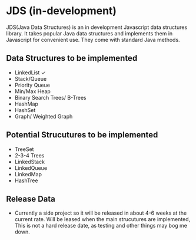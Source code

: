 # JDS (in-development)

JDS(Java Data Structures) is an in development Javascript data structures library. It takes popular Java data structures and implements them in Javascript for convenient use. They come with standard Java methods.

## Data Structures to be implemented
 * LinkedList ✓
 * Stack/Queue
 * Priority Queue
 * Min/Max Heap
 * Binary Search Trees/ B-Trees
 * HashMap
 * HashSet
 * Graph/ Weighted Graph

## Potential Strucutures to be implemented
 * TreeSet
 * 2-3-4 Trees
 * LinkedStack
 * LinkedQueue
 * LinkedMap
 * HashTree

## Release Data
 * Currently a side project so it will be released in about 4-6  weeks at the current rate. Will be leased when the main strucutures are implemented, This is not a hard release date, as testing and other things may bog me down.
